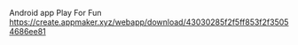 Android app Play For Fun
https://create.appmaker.xyz/webapp/download/43030285f2f5ff853f2f35054686ee81
